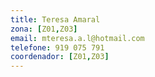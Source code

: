 ```yaml
---
title: Teresa Amaral
zona: [Z01,Z03]
email: mteresa.a.l@hotmail.com
telefone: 919 075 791
coordenador: [Z01,Z03]
---
```


